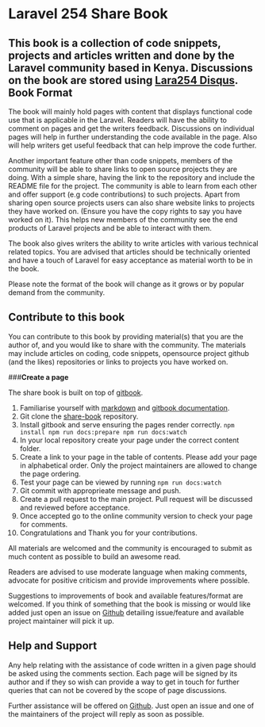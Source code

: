 **Laravel 254 Share Book**
======================

This book is a collection of code snippets, projects and articles written and done by the Laravel community based in Kenya. Discussions on the book are stored using [Lara254 Disqus](https://lara254.disqus.com).
Book Format
-------------
The book will mainly hold pages with content that displays functional code use that is applicable in the Laravel. Readers will have the ability to comment on pages and get the writers feedback. Discussions on individual pages will help in further understanding the code available in the page. Also will help writers get useful feedback that can help improve the code further.

Another important feature other than code snippets, members of the community will be able to share links to open source projects they are doing. With a simple share, having the link to the repository and include the README file for the project. The community is able to learn from each other and offer support (e.g code contributions) to such projects. Apart from sharing open source projects users can also share website links to projects they have worked on. (Ensure you have the copy rights to say you have worked on it). This helps new members of the community see the end products of Laravel projects and be able to interact with them.

The book also gives writers the ability to write articles with various technical related topics. You are advised that articles should be technically oriented and have a touch of Laravel for easy acceptance as material worth to be in the book.

Please note the format of the book will change as it grows or by popular demand from the community.

Contribute to this book
--------------------------------
You can contribute to this book by providing material(s) that you are the author of, and you would like to share with the community. The materials may include articles on coding, code snippets, opensource project github (and the likes) repositories or links to projects you have worked on. 

###**Create a page**

The share book is built on top of [gitbook](https://www.gitbook.com). 
 1. Familiarise yourself with [markdown](https://guides.github.com/features/mastering-markdown/) and [gitbook documentation](http://help.gitbook.com/).
 2. Git clone the [share-book](https://github.com/Laravel254/share-book) repository. 
 3. Install gitbook and serve ensuring the pages render correctly. 
			`npm install
			 npm run docs:prepare
			 npm run docs:watch`
 4. In your local repository create your page under the correct content folder.
 5. Create a link to your page in the table of contents. Please add your page in alphabetical order. Only the project maintainers are allowed to change the page ordering.
 6. Test your page can be viewed by running `npm run docs:watch`
 7. Git commit with approprieate message and push. 
 8. Create a pull request to the main project. Pull request will be discussed and reviewed before acceptance.
 9. Once accepted go to the online community version to check your page for comments. 
 10. Congratulations and Thank you for your contributions.

All materials are welcomed and the community is encouraged to submit as much content as possible to build an awesome read.

Readers are advised to use moderate language when making comments, advocate for positive criticism and provide improvements where possible.

Suggestions to improvements of book and available features/format are welcomed. If you think of something that the book is missing or would like added just open an issue on [Github](https://github.com/Laravel254/share-book) detailing issue/feature and available project maintainer will pick it up.

Help and Support
----------------
Any help relating with the assistance of code written in a given page should be asked using the comments section.  Each page will be signed by its author and if they so wish can provide a way to get in touch for further queries that can not be covered by the scope of page discussions.

Further assistance will be offered on [Github](https://github.com/Laravel254/share-book). Just open an issue and one of the maintainers of the project will reply as soon as possible.
